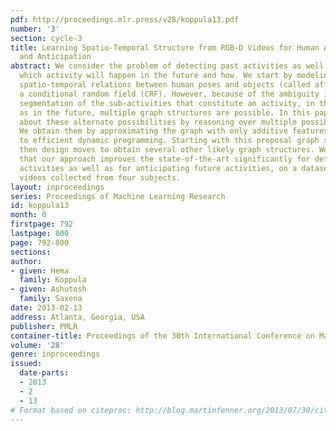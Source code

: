 ```yaml
---
pdf: http://proceedings.mlr.press/v28/koppula13.pdf
number: '3'
section: cycle-3
title: Learning Spatio-Temporal Structure from RGB-D Videos for Human Activity Detection
  and Anticipation
abstract: We consider the problem of detecting past activities as well as anticipating
  which activity will happen in the future and how. We start by modeling the rich
  spatio-temporal relations between human poses and objects (called affordances) using
  a conditional random field (CRF). However, because of the ambiguity in the temporal
  segmentation of the sub-activities that constitute an activity, in the past as well
  as in the future, multiple graph structures are possible. In this paper, we reason
  about these alternate possibilities by reasoning over multiple possible graph structures.
  We obtain them by approximating the graph with only additive features, which lends
  to efficient dynamic programming. Starting with this proposal graph structure, we
  then design moves to obtain several other likely graph structures. We then show
  that our approach improves the state-of-the-art significantly for detecting past
  activities as well as for anticipating future activities, on a dataset of 120 activity
  videos collected from four subjects.
layout: inproceedings
series: Proceedings of Machine Learning Research
id: koppula13
month: 0
firstpage: 792
lastpage: 800
page: 792-800
sections: 
author:
- given: Hema
  family: Koppula
- given: Ashutosh
  family: Saxena
date: 2013-02-13
address: Atlanta, Georgia, USA
publisher: PMLR
container-title: Proceedings of the 30th International Conference on Machine Learning
volume: '28'
genre: inproceedings
issued:
  date-parts:
  - 2013
  - 2
  - 13
# Format based on citeproc: http://blog.martinfenner.org/2013/07/30/citeproc-yaml-for-bibliographies/
---
```

